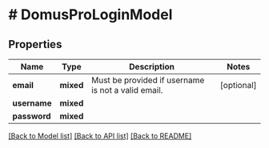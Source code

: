 # # DomusProLoginModel

## Properties

Name | Type | Description | Notes
------------ | ------------- | ------------- | -------------
**email** | **mixed** | Must be provided if username is not a valid email. | [optional]
**username** | **mixed** |  |
**password** | **mixed** |  |

[[Back to Model list]](../../README.md#models) [[Back to API list]](../../README.md#endpoints) [[Back to README]](../../README.md)
